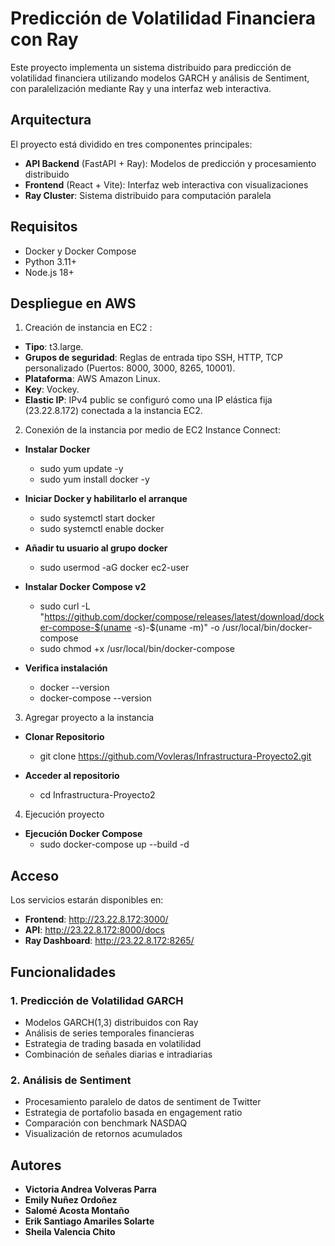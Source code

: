 
# Predicción de Volatilidad Financiera con Ray

Este proyecto implementa un sistema distribuido para predicción de volatilidad financiera utilizando modelos GARCH y análisis de Sentiment, con paralelización mediante Ray y una interfaz web interactiva.

## Arquitectura

El proyecto está dividido en tres componentes principales:
- **API Backend** (FastAPI + Ray): Modelos de predicción y procesamiento distribuido
- **Frontend** (React + Vite): Interfaz web interactiva con visualizaciones
- **Ray Cluster**: Sistema distribuido para computación paralela
  
## Requisitos
- Docker y Docker Compose
- Python 3.11+
- Node.js 18+

## Despliegue en AWS

1. Creación de instancia en EC2 :

  - **Tipo**: t3.large.
  - **Grupos de seguridad**: Reglas de entrada tipo SSH, HTTP, TCP personalizado (Puertos: 8000, 3000, 8265, 10001).
  - **Plataforma**: AWS Amazon Linux.
  - **Key**: Vockey.
  - **Elastic IP**: IPv4 public se configuró como una IP elástica fija (23.22.8.172) conectada a la instancia EC2.
  
2. Conexión de la instancia por medio de EC2 Instance Connect:

  - **Instalar Docker**
    - sudo yum update -y
    - sudo yum install docker -y

- **Iniciar Docker y habilitarlo el arranque**
  - sudo systemctl start docker
  - sudo systemctl enable docker

- **Añadir tu usuario al grupo docker**
  - sudo usermod -aG docker ec2-user

- **Instalar Docker Compose v2**
  - sudo curl -L "https://github.com/docker/compose/releases/latest/download/docker-compose-$(uname -s)-$(uname -m)" -o /usr/local/bin/docker-compose
  - sudo chmod +x /usr/local/bin/docker-compose

- **Verifica instalación**
  - docker --version
  - docker-compose --version

3. Agregar proyecto a la instancia

- **Clonar Repositorio**
  - git clone https://github.com/Vovleras/Infrastructura-Proyecto2.git

- **Acceder al repositorio**
  - cd Infrastructura-Proyecto2

4. Ejecución proyecto

- **Ejecución Docker Compose**
  - sudo docker-compose up --build -d
  
## Acceso
Los servicios estarán disponibles en:
- **Frontend**:  http://23.22.8.172:3000/
- **API**: http://23.22.8.172:8000/docs
- **Ray Dashboard**:  http://23.22.8.172:8265/
  
## Funcionalidades
### 1. Predicción de Volatilidad GARCH
- Modelos GARCH(1,3) distribuidos con Ray
- Análisis de series temporales financieras
- Estrategia de trading basada en volatilidad
- Combinación de señales diarias e intradiarias
  
### 2. Análisis de Sentiment
- Procesamiento paralelo de datos de sentiment de Twitter
- Estrategia de portafolio basada en engagement ratio
- Comparación con benchmark NASDAQ
- Visualización de retornos acumulados
  
## Autores
- **Victoria Andrea Volveras Parra**
- **Emily Nuñez Ordoñez** 
- **Salomé Acosta Montaño** 
- **Erik Santiago Amariles Solarte** 
- **Sheila Valencia Chito** 

